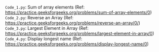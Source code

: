 `Code_1.py`: Sum of array elements (Ref: https://practice.geeksforgeeks.org/problems/sum-of-array-elements/0) <br>
`Code_2.py`: Reverse an Array (Ref: https://practice.geeksforgeeks.org/problems/reverse-an-array/0/) <br>
`Code_3.py`: Largest Element in Array (Ref: https://practice.geeksforgeeks.org/problems/largest-element-in-array/0) <br>
`Code_4.py`: Display longest name (Ref: https://practice.geeksforgeeks.org/problems/display-longest-name/0) <br>
